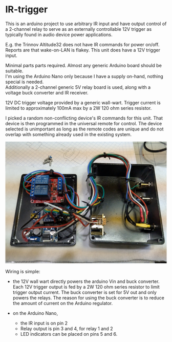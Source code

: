 # IR-trigger
This is an arduino project to use arbitrary IR input and have output control of a 2-channel relay to serve as an externally 
controllable 12V trigger as typically found in audio device power applications.

E.g. the Trinnov Altitude32 does not have IR commands for power on/off.  Reports are that wake-on-LAN is flakey.  This unit does have a 12V trigger input.  

Minimal parts parts required.  Almost any generic Arduino board should be suitable.  
I'm using the Arduino Nano only because I have a supply on-hand, nothing special is needed.  
Additionally a 2-channel generic 5V relay board is used, along with a voltage buck converter and IR receiver.

12V DC trigger voltage provided by a generic wall-wart. Trigger current is limited to approximately 100mA max by a 2W 120 ohm series resistor.

I picked a random non-conflicting device's IR commands for this unit.  That device is then programmed in the universal remote for control.  The device selected is unimportant as long as the remote codes are unique and do not overlap with something already used in the existing system.

![unit internal](./images/ir-to-trigger.png)

Wiring is simple: 

- the 12V wall wart directly powers the arduino Vin and buck converter.  Each 12V trigger output is fed by a 2W 120 ohm series
resistor to limit trigger output current.  The buck converter is set for 5V out and only powers the relays.  The reason
for using the buck converter is to reduce the amount of current on the Arduino regulator. 

- on the Arduino Nano, 
    - the IR input is on pin 2
    - Relay output is pin 3 and 4, for relay 1 and 2
    - LED indicators can be placed on pins 5 and 6.
